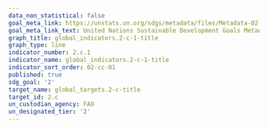 ```yaml
---
data_non_statistical: false
goal_meta_link: https://unstats.un.org/sdgs/metadata/files/Metadata-02-0C-01.pdf
goal_meta_link_text: United Nations Sustainable Development Goals Metadata (pdf 232kB)
graph_title: global_indicators.2-c-1-title
graph_type: line
indicator_number: 2.c.1
indicator_name: global_indicators.2-c-1-title
indicator_sort_order: 02-cc-01
published: true
sdg_goal: '2'
target_name: global_targets.2-c-title
target_id: 2.c
un_custodian_agency: FAO
un_designated_tier: '2'
---
```

